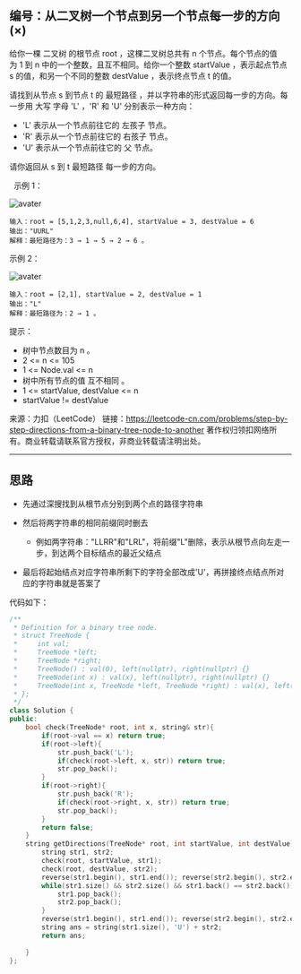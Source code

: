 ## 编号：从二叉树一个节点到另一个节点每一步的方向(×)

给你一棵 二叉树 的根节点 root ，这棵二叉树总共有 n 个节点。每个节点的值为 1 到 n 中的一个整数，且互不相同。给你一个整数 startValue ，表示起点节点 s 的值，和另一个不同的整数 destValue ，表示终点节点 t 的值。

请找到从节点 s 到节点 t 的 最短路径 ，并以字符串的形式返回每一步的方向。每一步用 大写 字母 'L' ，'R' 和 'U' 分别表示一种方向：

* 'L' 表示从一个节点前往它的 左孩子 节点。
* 'R' 表示从一个节点前往它的 右孩子 节点。
* 'U' 表示从一个节点前往它的 父 节点。

请你返回从 s 到 t 最短路径 每一步的方向。

 
示例 1：

![avater](https://assets.leetcode.com/uploads/2021/11/15/eg1.png)

```
输入：root = [5,1,2,3,null,6,4], startValue = 3, destValue = 6
输出："UURL"
解释：最短路径为：3 → 1 → 5 → 2 → 6 。
```
示例 2：

![avater](https://assets.leetcode.com/uploads/2021/11/15/eg2.png)

```
输入：root = [2,1], startValue = 2, destValue = 1
输出："L"
解释：最短路径为：2 → 1 。 
```
提示：

* 树中节点数目为 n 。
* 2 <= n <= 105
* 1 <= Node.val <= n
* 树中所有节点的值 互不相同 。
* 1 <= startValue, destValue <= n
* startValue != destValue

来源：力扣（LeetCode）
链接：https://leetcode-cn.com/problems/step-by-step-directions-from-a-binary-tree-node-to-another
著作权归领扣网络所有。商业转载请联系官方授权，非商业转载请注明出处。

---
## 思路

* 先通过深搜找到从根节点分别到两个点的路径字符串

* 然后将两字符串的相同前缀同时删去

	* 例如两字符串："LLRR"和"LRL"，将前缀"L"删除，表示从根节点向左走一步，到达两个目标结点的最近父结点
* 最后将起始结点对应字符串所剩下的字符全部改成'U'，再拼接终点结点所对应的字符串就是答案了


代码如下：
```c++
/**
 * Definition for a binary tree node.
 * struct TreeNode {
 *     int val;
 *     TreeNode *left;
 *     TreeNode *right;
 *     TreeNode() : val(0), left(nullptr), right(nullptr) {}
 *     TreeNode(int x) : val(x), left(nullptr), right(nullptr) {}
 *     TreeNode(int x, TreeNode *left, TreeNode *right) : val(x), left(left), right(right) {}
 * };
 */
class Solution {
public:
    bool check(TreeNode* root, int x, string& str){
        if(root->val == x) return true;
        if(root->left){
            str.push_back('L');
            if(check(root->left, x, str)) return true;
            str.pop_back();
        }
        if(root->right){
            str.push_back('R');
            if(check(root->right, x, str)) return true;
            str.pop_back();
        }
        return false;
    }
    string getDirections(TreeNode* root, int startValue, int destValue) {
        string str1, str2;
        check(root, startValue, str1);
        check(root, destValue, str2);
        reverse(str1.begin(), str1.end()); reverse(str2.begin(), str2.end());
        while(str1.size() && str2.size() && str1.back() == str2.back()){
            str1.pop_back();
            str2.pop_back();
        }
        reverse(str1.begin(), str1.end()); reverse(str2.begin(), str2.end());
        string ans = string(str1.size(), 'U') + str2;
        return ans;
        
    }
};
```